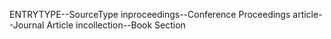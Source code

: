 ENTRYTYPE--SourceType
inproceedings--Conference Proceedings
article--Journal Article
incollection--Book Section
